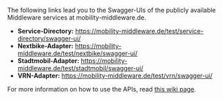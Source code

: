 The following links lead you to the Swagger-UIs of the publicly available Middleware services at mobility-middleware.de.

- **Service-Directory:** https://mobility-middleware.de/test/service-directory/swagger-ui/
- **Nextbike-Adapter:** https://mobility-middleware.de/test/nextbike/swagger-ui/
- **Stadtmobil-Adapter:** https://mobility-middleware.de/test/stadtmobil/swagger-ui/
- **VRN-Adapter:** https://mobility-middleware.de/test/vrn/swagger-ui/

For more information on how to use the APIs, read [this wiki page](Introduction-to-the-Middleware-REST-APIs.md).